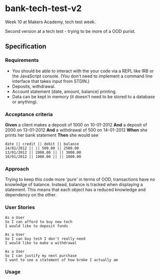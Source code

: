 # bank-tech-test-v2
Week 10 at Makers Academy, tech test week.

Second version at a tech test - trying to be more of a OOD purist.

## Specification

### Requirements

* You should be able to interact with the your code via a REPL like IRB or the JavaScript console.  (You don't need to implement a command line interface that takes input from STDIN.)
* Deposits, withdrawal.
* Account statement (date, amount, balance) printing.
* Data can be kept in memory (it doesn't need to be stored to a database or anything).

### Acceptance criteria

**Given** a client makes a deposit of 1000 on 10-01-2012
**And** a deposit of 2000 on 13-01-2012
**And** a withdrawal of 500 on 14-01-2012
**When** she prints her bank statement
**Then** she would see

```
date || credit || debit || balance
14/01/2012 || || 500.00 || 2500.00
13/01/2012 || 2000.00 || || 3000.00
10/01/2012 || 1000.00 || || 1000.00
```

### Approach

Trying to keep this code more 'pure' in terms of OOD, transactions have no knowledge of balance. Instead, balance is tracked when displaying a statement. This means that each object has a reduced knowledge and dependency on the other.

### User Stories

```
As a User
So I can afford to buy new tech
I would like to deposit funds

As a User
So I can buy tech I don't really need
I would like to make a withdrawal

As a User
So I can justify my next purchase
I want to see a statement of how broke I actually am
```

### Usage
